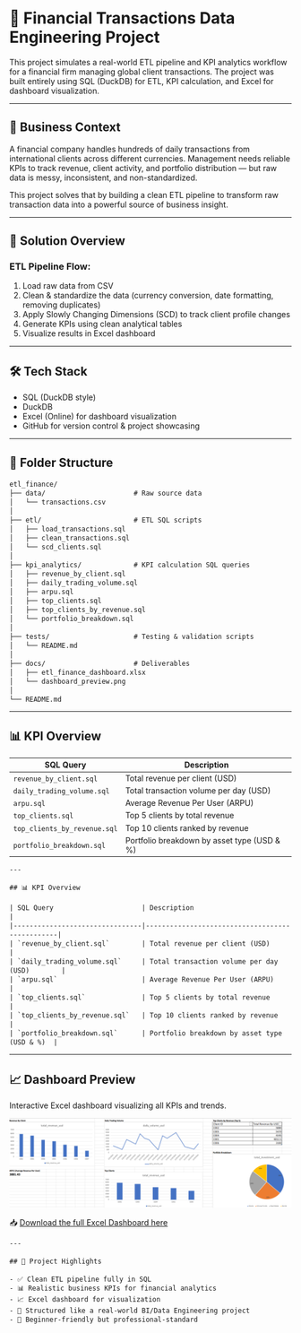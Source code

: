 # 💼 Financial Transactions Data Engineering Project

This project simulates a real-world ETL pipeline and KPI analytics workflow for a financial firm managing global client transactions. The project was built entirely using SQL (DuckDB) for ETL, KPI calculation, and Excel for dashboard visualization.

---

## 🧠 Business Context

A financial company handles hundreds of daily transactions from international clients across different currencies. Management needs reliable KPIs to track revenue, client activity, and portfolio distribution — but raw data is messy, inconsistent, and non-standardized.

This project solves that by building a clean ETL pipeline to transform raw transaction data into a powerful source of business insight.

---

## 🚀 Solution Overview

### ETL Pipeline Flow:

1. Load raw data from CSV  
2. Clean & standardize the data (currency conversion, date formatting, removing duplicates)  
3. Apply Slowly Changing Dimensions (SCD) to track client profile changes  
4. Generate KPIs using clean analytical tables  
5. Visualize results in Excel dashboard  

---

## 🛠️ Tech Stack

- SQL (DuckDB style)  
- DuckDB  
- Excel (Online) for dashboard visualization  
- GitHub for version control & project showcasing  

---

## 📁 Folder Structure

```text
etl_finance/
├── data/                      # Raw source data
│   └── transactions.csv
│
├── etl/                       # ETL SQL scripts
│   ├── load_transactions.sql
│   ├── clean_transactions.sql
│   └── scd_clients.sql
│
├── kpi_analytics/             # KPI calculation SQL queries
│   ├── revenue_by_client.sql
│   ├── daily_trading_volume.sql
│   ├── arpu.sql
│   ├── top_clients.sql
│   ├── top_clients_by_revenue.sql
│   └── portfolio_breakdown.sql
│
├── tests/                     # Testing & validation scripts
│   └── README.md
│
├── docs/                      # Deliverables
│   ├── etl_finance_dashboard.xlsx
│   └── dashboard_preview.png
│
└── README.md
```
---

## 📊 KPI Overview

| SQL Query                      | Description                                    |
|--------------------------------|------------------------------------------------|
| `revenue_by_client.sql`        | Total revenue per client (USD)                |
| `daily_trading_volume.sql`     | Total transaction volume per day (USD)        |
| `arpu.sql`                     | Average Revenue Per User (ARPU)               |
| `top_clients.sql`              | Top 5 clients by total revenue                |
| `top_clients_by_revenue.sql`   | Top 10 clients ranked by revenue              |
| `portfolio_breakdown.sql`      | Portfolio breakdown by asset type (USD & %)  |
```
---

## 📊 KPI Overview

| SQL Query                      | Description                                    |
|--------------------------------|------------------------------------------------|
| `revenue_by_client.sql`        | Total revenue per client (USD)                |
| `daily_trading_volume.sql`     | Total transaction volume per day (USD)        |
| `arpu.sql`                     | Average Revenue Per User (ARPU)               |
| `top_clients.sql`              | Top 5 clients by total revenue                |
| `top_clients_by_revenue.sql`   | Top 10 clients ranked by revenue              |
| `portfolio_breakdown.sql`      | Portfolio breakdown by asset type (USD & %)  |
```
---

## 📈 Dashboard Preview

Interactive Excel dashboard visualizing all KPIs and trends.

![Dashboard Preview](docs/dashboard_preview.png)

📥 [Download the full Excel Dashboard here](docs/etl_finance_dashboard.xlsx)
```
---

## 🎯 Project Highlights

- ✅ Clean ETL pipeline fully in SQL  
- 📊 Realistic business KPIs for financial analytics  
- 📈 Excel dashboard for visualization  
- 🧠 Structured like a real-world BI/Data Engineering project  
- 🧱 Beginner-friendly but professional-standard
```
